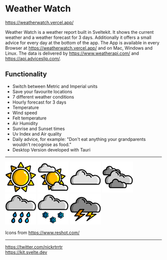 # Weather Watch

https://weatherwatch.vercel.app/

Weather Watch is a weather report built in Sveltekit. It shows the current weather and a weather forecast for 3 days. Additionally it offers a small advice for every day at the bottom of the app. The App is available in every Browser at https://weatherwatch.vercel.app/ and on Mac, Windows and Linux. The data is delivered by https://www.weatherapi.com/ and https://api.adviceslip.com/.

## Functionality

- Switch between Metric and Imperial units
- Save your favourite locations
- 7 different weather conditions
- Hourly forecast for 3 days
- Temperature
- Wind speed
- Felt temperature
- Air Humidity
- Sunrise and Sunset times
- Uv Index and Air quality
- Daily advice, for example: "Don't eat anything your grandparents wouldn't recognise as food."
- Desktop Version developed with Tauri

---

<p>
    <img src="./static/condition/sun.svg" width=100>
    <img src="./static/condition/partly cloudy.svg" width=100>
    <img src="./static/condition/cloudy.svg" width=100>
    <img src="./static/condition/rain possible.svg" width=100>
    <img src="./static/condition/rain.svg" width=100>
    <img src="./static/condition/snow.svg" width=100>
    <img src="./static/condition/thunder.svg" width=100>
</p>

Icons from https://www.reshot.com/

---

https://twitter.com/nickrtrrtr \
https://kit.svelte.dev
